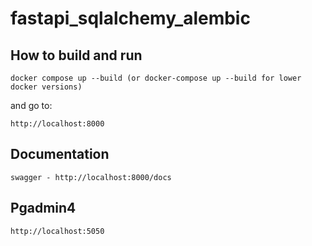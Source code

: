 # fastapi_sqlalchemy_alembic

## How to build and run

    docker compose up --build (or docker-compose up --build for lower docker versions)

and go to:

    http://localhost:8000

## Documentation

    swagger - http://localhost:8000/docs

## Pgadmin4

    http://localhost:5050
